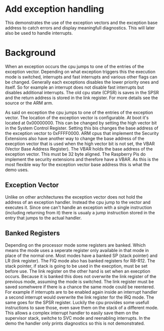 Add exception handling
======================

This demonstrates the use of the exception vectors and the exception
base address to catch errors and display meaningfull diagnostics. This
will later also be used to handle interrupts.

Background
==========

When an exception occurs the cpu jumps to one of the entries of the
exception vector. Depending on what exception triggers this the
execution mode is switched, interrupts and fast interrupts and various
other flags can be changed. Generally each exceptions disables the
lower priority ones and itself. So for example an interrupt does not
disable fast interrupts but disables additional interrupts. The old
cpu state (CPSR) is saves in the SPSR and the return address is stored
in the link register. For more details see the source or the ARM arm.

As said on exception the cpu jumps to one of the entries of the
exception vector. The location of the exception vector is
configurable. At boot it's located at 0x00000000. This can be changed
by setting the high vector bit in the System Control Register. Setting
this bis changes the base address of the exception vector to
0xFFFF0000. ARM cpus that implement the Security Extensions also have
another way to change the base address of the execption vector that is
used when the high vector bit is not set, the VBAR (Vector Base
Address Register). The VBAR holds the base address of the exception
vector. This must be 32 byte aligned. The Raspberry Pis do implement
the security extensions and therefore have a VBAR. As this is the most
flexible way for the exception vector base address this is what the
demo uses.

Exception Vector
----------------

Unlike on other architectures the exception vector does not hold the
address of an exception handler. Instead the cpu jump to the vector
and executes it. Since one can't handle an exception with a single
instruction (including returning from it) there is usualy a jump
instruction stored in the entry that jumps to the actual handler.

Banked Registers
----------------

Depending on the processor mode some registers are banked. Which means
the mode uses a seperate register only available in that mode in place
of the normal one. Most modes have a banked SP (stack pointer) and LR
(link register). The FIQ mode also has banked registers for
R8-R12. The stack pointer, if stack is going to be used in the
execption, must be set before use. The link register on the other hand
is set when an execption occurs. Because it is banked this does not
overwrite the link register of the previous mode, assuming the mode is
switched. The link register must be saved somehwere if there is a
chance the same mode could be reentered. For example if interrupts are
to be enabled again inside an interrupt handler a second interrupt
would overwrite the link register for the IRQ mode. The same goes for
the SPSR register. Luckily the cpu provides some usefull instructions
to save those, even save them on the stack of a different mode. This
allows a complex interrupt handler to easily save them on the
supervisor stack, switche to SVC mode and reenabling interrupts. In
the demo the handler only prints diagnostics so this is not
demonstrated.
